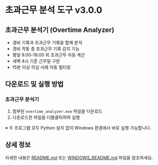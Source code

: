 # 초과근무 분석 도구 v3.0.0

## 초과근무 분석기 (Overtime Analyzer)

- 경비 기록과 초과근무 기록을 함께 분석
- 경비 작동 중 초과근무 기록 감지 기능
- 평일 9:00-18:00 외 초과근무 자동 계산
- 새벽 4시 기준 근무일 구분
- 15분 이상 의심 사례 자동 필터링

## 다운로드 및 실행 방법

### 초과근무 분석기

1. 첨부된 `overtime_analyzer.exe` 파일을 다운로드
2. 다운로드한 파일을 더블클릭하여 실행

※ 두 프로그램 모두 Python 설치 없이 Windows 환경에서 바로 실행 가능합니다.

## 상세 정보

자세한 내용은 [README.md](https://github.com/username/출입기록분석/blob/main/README.md) 또는 [WINDOWS_README.md](https://github.com/username/출입기록분석/blob/main/WINDOWS_README.md) 파일을 참조하세요.
